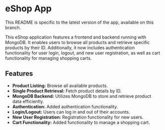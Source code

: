 # eShop App

This README is specific to the latest version of the app, available on this branch.

This eShop application features a frontend and backend running with MongoDB. It enables users to browse all products and retrieve specific products by their ID. Additionally, it now includes authentication functionality for user login, logout, and new user registration, as well as cart functionality for managing shopping carts.

## Features


- **Product Listing:** Browse all available products.
- **Single Product Retrieval:** Fetch product details by ID.
- **MongoDB Backend:** Utilizes MongoDB to store and retrieve product data efficiently.
- **Authentication:** Added authentication functionality.
- **Login/Logout:** Users can log in and out of their accounts.
- **New User Registration:** Registration functionality for new users.
- **Cart Functionality:** Added functionality to manage a shopping cart.
